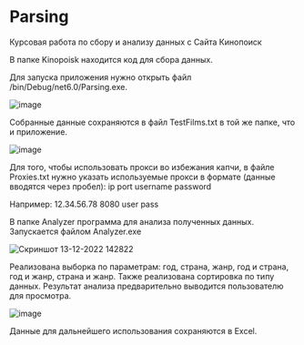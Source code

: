 # Parsing
Курсовая работа по сбору и анализу данных с Сайта Кинопоиск

В папке Kinopoisk находится код для сбора данных.

Для запуска приложения нужно открыть файл /bin/Debug/net6.0/Parsing.exe.

![image](https://user-images.githubusercontent.com/71330701/207637921-e2624f87-6df5-4371-a4cc-7d7bc0d36d22.png)

Собранные данные сохраняются в файл TestFilms.txt в той же папке, что и приложение.

![image](https://user-images.githubusercontent.com/71330701/207638047-bcd68c61-2691-4e4d-ba34-4729e868ffaf.png)


Для того, чтобы использовать прокси во избежания капчи, в файле Proxies.txt нужно указать используемые прокси в формате (данные вводятся через пробел): ip port username password

Например: 12.34.56.78 8080 user pass

В папке Analyzer программа для анализа полученных данных.
Запускается файлом Analyzer.exe

![Скриншот 13-12-2022 142822](https://user-images.githubusercontent.com/39351000/207306959-157dc7ee-0178-465d-bf19-2c09a221f03c.jpg)

Реализована выборка по параметрам: год, страна, жанр, год и страна, год и жанр, страна и жанр. Также реализована сортировка по типу данных. Результат анализа предварительно выводится пользователю для просмотра.

![image](https://user-images.githubusercontent.com/39351000/207307023-be89eb98-aec9-466b-af7a-89d05e20c1c9.png)

Данные для дальнейшего использования сохраняются в Excel.
